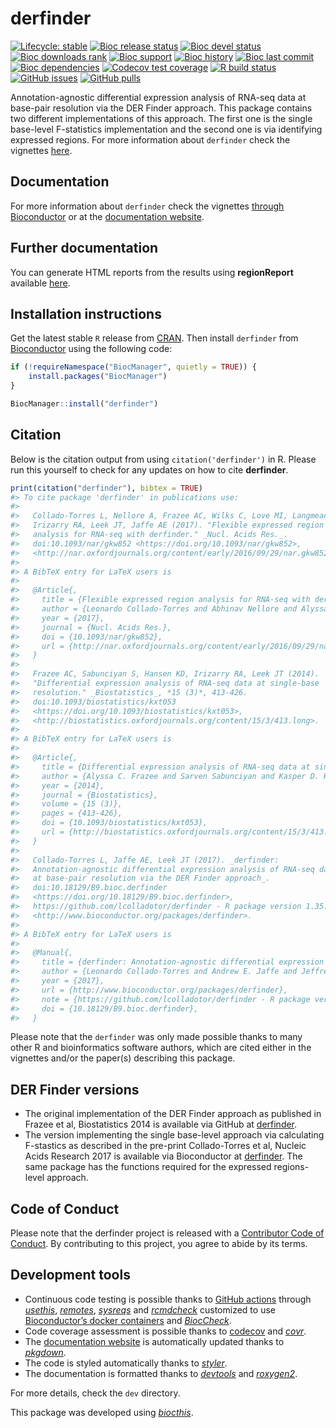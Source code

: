 
<!-- README.md is generated from README.Rmd. Please edit that file -->

# derfinder

<!-- badges: start -->

[![Lifecycle:
stable](https://img.shields.io/badge/lifecycle-stable-brightgreen.svg)](https://lifecycle.r-lib.org/articles/stages.html#stable)
[![Bioc release
status](http://www.bioconductor.org/shields/build/release/bioc/derfinder.svg)](https://bioconductor.org/checkResults/release/bioc-LATEST/derfinder)
[![Bioc devel
status](http://www.bioconductor.org/shields/build/devel/bioc/derfinder.svg)](https://bioconductor.org/checkResults/devel/bioc-LATEST/derfinder)
[![Bioc downloads
rank](https://bioconductor.org/shields/downloads/release/derfinder.svg)](http://bioconductor.org/packages/stats/bioc/derfinder/)
[![Bioc
support](https://bioconductor.org/shields/posts/derfinder.svg)](https://support.bioconductor.org/tag/derfinder)
[![Bioc
history](https://bioconductor.org/shields/years-in-bioc/derfinder.svg)](https://bioconductor.org/packages/release/bioc/html/derfinder.html#since)
[![Bioc last
commit](https://bioconductor.org/shields/lastcommit/devel/bioc/derfinder.svg)](http://bioconductor.org/checkResults/devel/bioc-LATEST/derfinder/)
[![Bioc
dependencies](https://bioconductor.org/shields/dependencies/release/derfinder.svg)](https://bioconductor.org/packages/release/bioc/html/derfinder.html#since)
[![Codecov test
coverage](https://codecov.io/gh/lcolladotor/derfinder/branch/master/graph/badge.svg)](https://codecov.io/gh/lcolladotor/derfinder?branch=master)
[![R build
status](https://github.com/lcolladotor/derfinder/workflows/R-CMD-check-bioc/badge.svg)](https://github.com/lcolladotor/derfinder/actions)
[![GitHub
issues](https://img.shields.io/github/issues/lcolladotor/derfinder)](https://github.com/lcolladotor/derfinder/issues)
[![GitHub
pulls](https://img.shields.io/github/issues-pr/lcolladotor/derfinder)](https://github.com/lcolladotor/derfinder/pulls)
<!-- badges: end -->

Annotation-agnostic differential expression analysis of RNA-seq data at
base-pair resolution via the DER Finder approach. This package contains
two different implementations of this approach. The first one is the
single base-level F-statistics implementation and the second one is via
identifying expressed regions. For more information about `derfinder`
check the vignettes
[here](http://www.bioconductor.org/packages/derfinder).

## Documentation

For more information about `derfinder` check the vignettes [through
Bioconductor](http://bioconductor.org/packages/derfinder) or at the
[documentation website](http://lcolladotor.github.io/derfinder).

## Further documentation

You can generate HTML reports from the results using **regionReport**
available [here](https://github.com/lcolladotor/regionReport).

## Installation instructions

Get the latest stable `R` release from
[CRAN](http://cran.r-project.org/). Then install `derfinder` from
[Bioconductor](http://bioconductor.org/) using the following code:

``` r
if (!requireNamespace("BiocManager", quietly = TRUE)) {
    install.packages("BiocManager")
}

BiocManager::install("derfinder")
```

## Citation

Below is the citation output from using `citation('derfinder')` in R.
Please run this yourself to check for any updates on how to cite
**derfinder**.

``` r
print(citation("derfinder"), bibtex = TRUE)
#> To cite package 'derfinder' in publications use:
#> 
#>   Collado-Torres L, Nellore A, Frazee AC, Wilks C, Love MI, Langmead B,
#>   Irizarry RA, Leek JT, Jaffe AE (2017). "Flexible expressed region
#>   analysis for RNA-seq with derfinder." _Nucl. Acids Res._.
#>   doi:10.1093/nar/gkw852 <https://doi.org/10.1093/nar/gkw852>,
#>   <http://nar.oxfordjournals.org/content/early/2016/09/29/nar.gkw852>.
#> 
#> A BibTeX entry for LaTeX users is
#> 
#>   @Article{,
#>     title = {Flexible expressed region analysis for RNA-seq with derfinder},
#>     author = {Leonardo Collado-Torres and Abhinav Nellore and Alyssa C. Frazee and Christopher Wilks and Michael I. Love and Ben Langmead and Rafael A. Irizarry and Jeffrey T. Leek and Andrew E. Jaffe},
#>     year = {2017},
#>     journal = {Nucl. Acids Res.},
#>     doi = {10.1093/nar/gkw852},
#>     url = {http://nar.oxfordjournals.org/content/early/2016/09/29/nar.gkw852},
#>   }
#> 
#>   Frazee AC, Sabunciyan S, Hansen KD, Irizarry RA, Leek JT (2014).
#>   "Differential expression analysis of RNA-seq data at single-base
#>   resolution." _Biostatistics_, *15 (3)*, 413-426.
#>   doi:10.1093/biostatistics/kxt053
#>   <https://doi.org/10.1093/biostatistics/kxt053>,
#>   <http://biostatistics.oxfordjournals.org/content/15/3/413.long>.
#> 
#> A BibTeX entry for LaTeX users is
#> 
#>   @Article{,
#>     title = {Differential expression analysis of RNA-seq data at single-base resolution},
#>     author = {Alyssa C. Frazee and Sarven Sabunciyan and Kasper D. Hansen and Rafael A. Irizarry and Jeffrey T. Leek},
#>     year = {2014},
#>     journal = {Biostatistics},
#>     volume = {15 (3)},
#>     pages = {413-426},
#>     doi = {10.1093/biostatistics/kxt053},
#>     url = {http://biostatistics.oxfordjournals.org/content/15/3/413.long},
#>   }
#> 
#>   Collado-Torres L, Jaffe AE, Leek JT (2017). _derfinder:
#>   Annotation-agnostic differential expression analysis of RNA-seq data
#>   at base-pair resolution via the DER Finder approach_.
#>   doi:10.18129/B9.bioc.derfinder
#>   <https://doi.org/10.18129/B9.bioc.derfinder>,
#>   https://github.com/lcolladotor/derfinder - R package version 1.35.0,
#>   <http://www.bioconductor.org/packages/derfinder>.
#> 
#> A BibTeX entry for LaTeX users is
#> 
#>   @Manual{,
#>     title = {derfinder: Annotation-agnostic differential expression analysis of RNA-seq data at base-pair resolution via the DER Finder approach},
#>     author = {Leonardo Collado-Torres and Andrew E. Jaffe and Jeffrey T. Leek},
#>     year = {2017},
#>     url = {http://www.bioconductor.org/packages/derfinder},
#>     note = {https://github.com/lcolladotor/derfinder - R package version 1.35.0},
#>     doi = {10.18129/B9.bioc.derfinder},
#>   }
```

Please note that the `derfinder` was only made possible thanks to many
other R and bioinformatics software authors, which are cited either in
the vignettes and/or the paper(s) describing this package.

## DER Finder versions

- The original implementation of the DER Finder approach as published in
  Frazee et al, Biostatistics 2014 is available via GitHub at
  [derfinder](https://github.com/leekgroup/derfinder).
- The version implementing the single base-level approach via
  calculating F-stastics as described in the pre-print Collado-Torres et
  al, Nucleic Acids Research 2017 is available via Bioconductor at
  [derfinder](http://bioconductor.org/packages/derfinder). The same
  package has the functions required for the expressed regions-level
  approach.

## Code of Conduct

Please note that the derfinder project is released with a [Contributor
Code of
Conduct](https://contributor-covenant.org/version/2/0/CODE_OF_CONDUCT.html).
By contributing to this project, you agree to abide by its terms.

## Development tools

- Continuous code testing is possible thanks to [GitHub
  actions](https://www.tidyverse.org/blog/2020/04/usethis-1-6-0/)
  through *[usethis](https://CRAN.R-project.org/package=usethis)*,
  *[remotes](https://CRAN.R-project.org/package=remotes)*,
  *[sysreqs](https://github.com/r-hub/sysreqs)* and
  *[rcmdcheck](https://CRAN.R-project.org/package=rcmdcheck)* customized
  to use [Bioconductor’s docker
  containers](https://www.bioconductor.org/help/docker/) and
  *[BiocCheck](https://bioconductor.org/packages/3.17/BiocCheck)*.
- Code coverage assessment is possible thanks to
  [codecov](https://codecov.io/gh) and
  *[covr](https://CRAN.R-project.org/package=covr)*.
- The [documentation website](http://lcolladotor.github.io/derfinder) is
  automatically updated thanks to
  *[pkgdown](https://CRAN.R-project.org/package=pkgdown)*.
- The code is styled automatically thanks to
  *[styler](https://CRAN.R-project.org/package=styler)*.
- The documentation is formatted thanks to
  *[devtools](https://CRAN.R-project.org/package=devtools)* and
  *[roxygen2](https://CRAN.R-project.org/package=roxygen2)*.

For more details, check the `dev` directory.

This package was developed using
*[biocthis](https://bioconductor.org/packages/3.17/biocthis)*.
